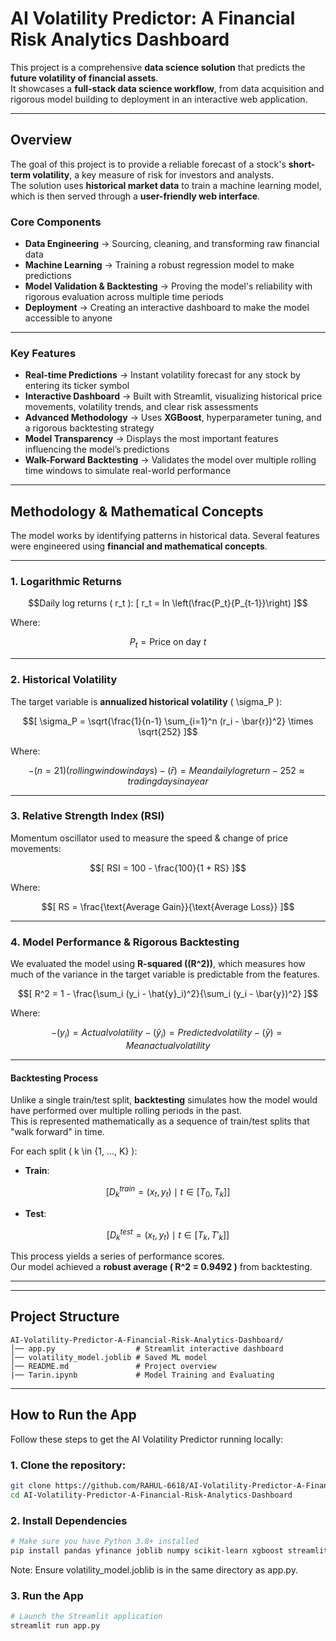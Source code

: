 # AI Volatility Predictor: A Financial Risk Analytics Dashboard

This project is a comprehensive **data science solution** that predicts the **future volatility of financial assets**.  
It showcases a **full-stack data science workflow**, from data acquisition and rigorous model building to deployment in an interactive web application.

---

##  Overview
The goal of this project is to provide a reliable forecast of a stock's **short-term volatility**, a key measure of risk for investors and analysts.  
The solution uses **historical market data** to train a machine learning model, which is then served through a **user-friendly web interface**.

###  Core Components
- **Data Engineering** → Sourcing, cleaning, and transforming raw financial data  
- **Machine Learning** → Training a robust regression model to make predictions  
- **Model Validation & Backtesting** → Proving the model's reliability with rigorous evaluation across multiple time periods  
- **Deployment** → Creating an interactive dashboard to make the model accessible to anyone  

---

###  Key Features
- **Real-time Predictions** → Instant volatility forecast for any stock by entering its ticker symbol  
- **Interactive Dashboard** → Built with Streamlit, visualizing historical price movements, volatility trends, and clear risk assessments  
- **Advanced Methodology** → Uses **XGBoost**, hyperparameter tuning, and a rigorous backtesting strategy  
- **Model Transparency** → Displays the most important features influencing the model’s predictions  
- **Walk-Forward Backtesting** → Validates the model over multiple rolling time windows to simulate real-world performance  
 

---


##  Methodology & Mathematical Concepts

The model works by identifying patterns in historical data. Several features were engineered using **financial and mathematical concepts**.

---

### 1. Logarithmic Returns
```math
Daily log returns ( r_t ):

[
r_t = ln \left(\frac{P_t}{P_{t-1}}\right)
]
```
Where:  
```math
P_t = \text{Price on day } t

```
---

### 2. Historical Volatility
The target variable is **annualized historical volatility** \( \sigma_P \):
```math
[
\sigma_P = \sqrt{\frac{1}{n-1} \sum_{i=1}^n (r_i - \bar{r})^2} \times \sqrt{252}
]
```
Where:  
```math
- ( n = 21 ) (rolling window in days)  
- ( \bar{r} ) = Mean daily log return  
- 252 ≈ trading days in a year  
```
---

### 3. Relative Strength Index (RSI)
Momentum oscillator used to measure the speed & change of price movements:
```math
[
RSI = 100 - \frac{100}{1 + RS}
]
```
Where:
```math
[
RS = \frac{\text{Average Gain}}{\text{Average Loss}}
]
```
---

### 4. Model Performance & Rigorous Backtesting

We evaluated the model using **R-squared (\(R^2\))**, which measures how much of the variance in the target variable is predictable from the features.
```math
[
R^2 = 1 - \frac{\sum_i (y_i - \hat{y}_i)^2}{\sum_i (y_i - \bar{y})^2}
]
```
Where:  
```math
- ( y_i ) = Actual volatility  
- ( \hat{y}_i ) = Predicted volatility  
- ( \bar{y} ) = Mean actual volatility  
```
---

#### Backtesting Process
Unlike a single train/test split, **backtesting** simulates how the model would have performed over multiple rolling periods in the past.  
This is represented mathematically as a sequence of train/test splits that "walk forward" in time.

For each split \( k \in \{1, …, K\} \):

- **Train**:
```math 
[
D^{train}_k = {(x_t, y_t) \mid t \in [T_0, T_k]}
]
```
- **Test**:
```math
[
D^{test}_k = {(x_t, y_t) \mid t \in [T_k, T'_k]}
]
```
This process yields a series of performance scores.  
Our model achieved a **robust average \( R^2 = 0.9492 \)** from backtesting.

---

---

##  Project Structure

```text
AI-Volatility-Predictor-A-Financial-Risk-Analytics-Dashboard/
│── app.py                  # Streamlit interactive dashboard
│── volatility_model.joblib # Saved ML model
│── README.md               # Project overview
|── Tarin.ipynb             # Model Training and Evaluating 
```

---

## How to Run the App

Follow these steps to get the AI Volatility Predictor running locally:
### 1. Clone the repository:

```bash
git clone https://github.com/RAHUL-6618/AI-Volatility-Predictor-A-Financial-Risk-Analytics-Dashboard.git
cd AI-Volatility-Predictor-A-Financial-Risk-Analytics-Dashboard
```
### 2. Install Dependencies
```bash
# Make sure you have Python 3.8+ installed
pip install pandas yfinance joblib numpy scikit-learn xgboost streamlit matplotlib seaborn
```

Note: Ensure volatility_model.joblib is in the same directory as app.py.
### 3. Run the App
```bash
# Launch the Streamlit application
streamlit run app.py
```
